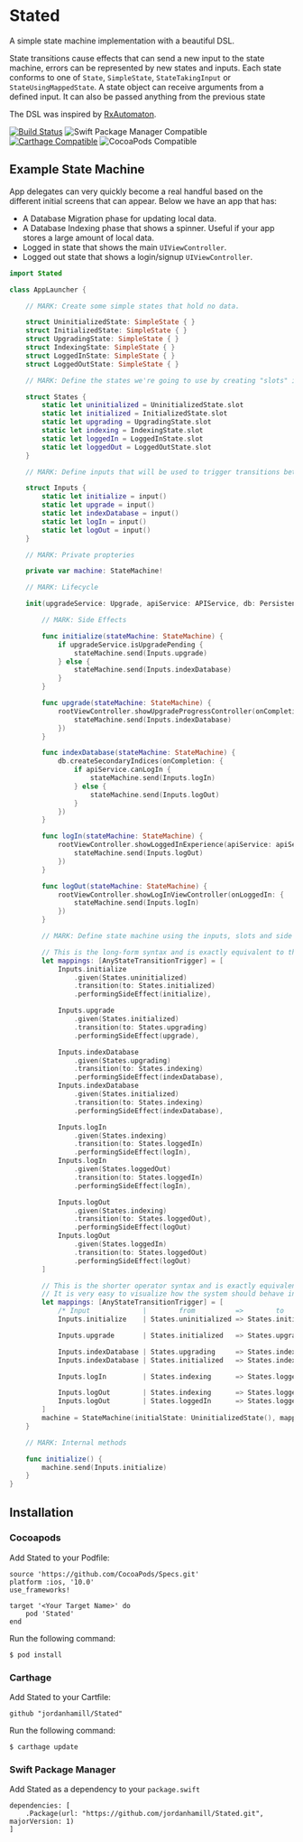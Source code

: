 # Stated
A simple state machine implementation with a beautiful DSL.

State transitions cause effects that can send a new input to the state machine, errors can be represented by new states and inputs.
Each state conforms to one of `State`, `SimpleState`, `StateTakingInput` or `StateUsingMappedState`. A state object can receive arguments from a defined input. It can also be passed anything from the previous state

 The DSL was inspired by [RxAutomaton](https://github.com/inamiy/RxAutomaton).

[![Build Status](https://travis-ci.org/jordanhamill/Stated.svg?branch=master)](https://travis-ci.org/jordanhamill/Stated)
![Swift Package Manager Compatible](https://img.shields.io/badge/SPM-compatible-brightgreen.svg)
[![Carthage Compatible](https://img.shields.io/badge/Carthage-compatible-4BC51D.svg?style=flat)](https://github.com/Carthage/Carthage)
![CocoaPods Compatible](https://img.shields.io/badge/pod-ios%20%7C%20macos%20%7C%20watchos%20%7C%20tvos-lightgrey.svg)

## Example State Machine

App delegates can very quickly become a real handful based on the different initial screens that can appear.
Below we have an app that has:
- A Database Migration phase for updating local data.
- A Database Indexing phase that shows a spinner. Useful if your app stores a large amount of local data.
- Logged in state that shows the main `UIViewController`.
- Logged out state that shows a login/signup `UIViewController`.

```swift
import Stated

class AppLauncher {

    // MARK: Create some simple states that hold no data.

    struct UninitializedState: SimpleState { }
    struct InitializedState: SimpleState { }
    struct UpgradingState: SimpleState { }
    struct IndexingState: SimpleState { }
    struct LoggedInState: SimpleState { }
    struct LoggedOutState: SimpleState { }

    // MARK: Define the states we're going to use by creating "slots" in which the system can place a given instance of one of our states

    struct States {
        static let uninitialized = UninitializedState.slot
        static let initialized = InitializedState.slot
        static let upgrading = UpgradingState.slot
        static let indexing = IndexingState.slot
        static let loggedIn = LoggedInState.slot
        static let loggedOut = LoggedOutState.slot
    }

    // MARK: Define inputs that will be used to trigger transitions between the above states

    struct Inputs {
        static let initialize = input()
        static let upgrade = input()
        static let indexDatabase = input()
        static let logIn = input()
        static let logOut = input()
    }

    // MARK: Private propteries

    private var machine: StateMachine!

    // MARK: Lifecycle

    init(upgradeService: Upgrade, apiService: APIService, db: PersistenceService, rootViewController: RootViewController) {

        // MARK: Side Effects

        func initialize(stateMachine: StateMachine) {
            if upgradeService.isUpgradePending {
                stateMachine.send(Inputs.upgrade)
            } else {
                stateMachine.send(Inputs.indexDatabase)
            }
        }

        func upgrade(stateMachine: StateMachine) {
            rootViewController.showUpgradeProgressController(onCompletion: {
                stateMachine.send(Inputs.indexDatabase)
            })
        }

        func indexDatabase(stateMachine: StateMachine) {
            db.createSecondaryIndices(onCompletion: {
                if apiService.canLogIn {
                    stateMachine.send(Inputs.logIn)
                } else {
                    stateMachine.send(Inputs.logOut)
                }
            })
        }

        func logIn(stateMachine: StateMachine) {
            rootViewController.showLoggedInExperience(apiService: apiService, db: db, onLogOut: {
                stateMachine.send(Inputs.logOut)
            })
        }

        func logOut(stateMachine: StateMachine) {
            rootViewController.showLogInViewController(onLoggedIn: {
                stateMachine.send(Inputs.logIn)
            })
        }

        // MARK: Define state machine using the inputs, slots and side effects from above

        // This is the long-form syntax and is exactly equivalent to the operator syntax below
        let mappings: [AnyStateTransitionTrigger] = [
            Inputs.initialize
                .given(States.uninitialized)
                .transition(to: States.initialized)
                .performingSideEffect(initialize),

            Inputs.upgrade
                .given(States.initialized)
                .transition(to: States.upgrading)
                .performingSideEffect(upgrade),

            Inputs.indexDatabase
                .given(States.upgrading)
                .transition(to: States.indexing)
                .performingSideEffect(indexDatabase),
            Inputs.indexDatabase
                .given(States.initialized)
                .transition(to: States.indexing)
                .performingSideEffect(indexDatabase),

            Inputs.logIn
                .given(States.indexing)
                .transition(to: States.loggedIn)
                .performingSideEffect(logIn),
            Inputs.logIn
                .given(States.loggedOut)
                .transition(to: States.loggedIn)
                .performingSideEffect(logIn),

            Inputs.logOut
                .given(States.indexing)
                .transition(to: States.loggedOut),
                .performingSideEffect(logOut)
            Inputs.logOut
                .given(States.loggedIn)
                .transition(to: States.loggedOut)
                .performingSideEffect(logOut)
        ]

        // This is the shorter operator syntax and is exactly equivalent to the syntax above.
        // It is very easy to visualize how the system should behave in this case
        let mappings: [AnyStateTransitionTrigger] = [
            /* Input             |        from          =>        to          | side effect */
            Inputs.initialize    | States.uninitialized => States.initialized | initialize,

            Inputs.upgrade       | States.initialized   => States.upgrading   | upgrade,

            Inputs.indexDatabase | States.upgrading     => States.indexing    | indexDatabase,
            Inputs.indexDatabase | States.initialized   => States.indexing    | indexDatabase,

            Inputs.logIn         | States.indexing      => States.loggedIn    | logIn,

            Inputs.logOut        | States.indexing      => States.loggedOut   | logOut,
            Inputs.logOut        | States.loggedIn      => States.loggedOut   | logOut,
        ]
        machine = StateMachine(initialState: UninitializedState(), mappings: mappings)
    }

    // MARK: Internal methods

    func initialize() {
        machine.send(Inputs.initialize)
    }
}
```

## Installation

### Cocoapods

Add Stated to your Podfile:
```
source 'https://github.com/CocoaPods/Specs.git'
platform :ios, '10.0'
use_frameworks!

target '<Your Target Name>' do
    pod 'Stated'
end
```

Run the following command:
```
$ pod install
```

### Carthage

Add Stated to your Cartfile:
```
github "jordanhamill/Stated"
```

Run the following command:
```
$ carthage update
```

### Swift Package Manager

Add Stated as a dependency to your `package.swift`

```
dependencies: [
    .Package(url: "https://github.com/jordanhamill/Stated.git", majorVersion: 1)
]
```
